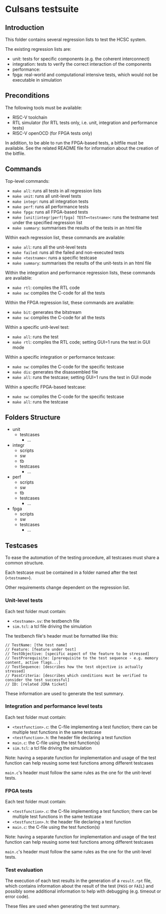 # Culsans testsuite

## Introduction

This folder contains several regression lists to test the HCSC system.

The existing regression lists are:

- unit: tests for specific components (e.g. the coherent interconnect)
- integration: tests to verify the correct interaction of the components
- performance: 
- fpga: real-world and computational intensive tests, which would not be executable in simulation

## Preconditions

The following tools must be available:

- RISC-V toolchain
- RTL simulator (for RTL tests only, i.e. unit, integration and performance tests)
- RISC-V openOCD (for FPGA tests only)

In addition, to be able to run the FPGA-based tests, a bitfile must be available.
See the related README file for information about the creation of the bitfile.

## Commands

Top-level commands:

- `make all`: runs all tests in all regression lists
- `make unit`: runs all unit-level tests
- `make integr`: runs all integration tests
- `make perf`: runs all performance tests
- `make fpga`: runs all FPGA-based tests
- `make [unit|integr|perf|fpga] TEST=<testname>`: runs the testname test under the specified regression list
- `make summary`: summarises the results of the tests in an html file

Within each regression list, these commands are available:

- `make all`: runs all the unit-level tests
- `make failed`: runs all the failed and non-executed tests
- `make <testname>`: runs a specific testcase
- `make summary`: summarises the results of the unit-tests in an html file

Within the integration and performance regression lists, these commands are available:

- `make rtl`: compiles the RTL code
- `make sw`: compiles the C-code for all the tests

Within the FPGA regression list, these commands are available:

- `make bit`: generates the bitstream
- `make sw`: compiles the C-code for all the tests

Within a specific unit-level test:

- `make all`: runs the test
- `make rtl`: compiles the RTL code; setting GUI=1 runs the test in GUI mode

Within a specific integration or performance testcase:

- `make sw`: compiles the C-code for the specific testcase
- `make dis`: generates the disassembled file
- `make all`: runs the testcase; setting GUI=1 runs the test in GUI mode

Within a specific FPGA-based testcase:

- `make sw`: compiles the C-code for the specific testcase
- `make all`: runs the testcase

## Folders Structure

- unit
  - testcases
    - ...
- integr
  - scripts
  - sw
  - tb
  - testcases
    - ...
- perf
  - scripts
  - sw
  - tb
  - testcases
    - ...
- fpga
  - scripts
  - sw
  - testcases
    - ...

## Testcases

To ease the automation of the testing procedure, all testcases must share a common structure.

Each testcase must be contained in a folder named after the test (`<testname>`).

Other requirements change dependent on the regression list.

### Unit-level tests

Each test folder must contain:

- `<testname>.sv`: the testbench file
- `sim.tcl`: a tcl file driving the simulation

The testbench file's header must be formatted like this:
```
// TestName: [the test name]
// Feature: [feature under test]
// TestObjective: [specific aspect of the feature to be stressed]
// TestPrerequisite: [prerequisite to the test sequence - e.g. memory content, active flags...]
// TestSequence: [describes how the test objective is actually stressed]
// PassCriteria: [describes which conditions must be verified to consider the test successful]
// ID: [related JIRA ticket]
```
These information are used to generate the test summary.

### Integration and performance level tests

Each test folder must contain:

- `<testfunction>.c`: the C-file implementing a test function; there can be multiple test functions in the same testcase
- `<testfunction>.h`: the header file declaring a test function
- `main.c`: the C-file using the test function(s)
- `sim.tcl`: a tcl file driving the simulation

Note: having a separate function for implementation and usage of the test function can help reusing some test functions among different testcases

`main.c`'s header must follow the same rules as the one for the unit-level tests.

### FPGA tests

Each test folder must contain:

- `<testfunction>.c`: the C-file implementing a test function; there can be multiple test functions in the same testcase
- `<testfunction>.h`: the header file declaring a test function
- `main.c`: the C-file using the test function(s)

Note: having a separate function for implementation and usage of the test function can help reusing some test functions among different testcases

`main.c`'s header must follow the same rules as the one for the unit-level tests.

### Test evaluation

The execution of each test results in the generation of a `result.rpt` file, which contains information about the result of the test (`PASS` or `FAIL`) and possibly some additional information to help with debugging (e.g. timeout or error code).

These files are used when generating the test summary.

